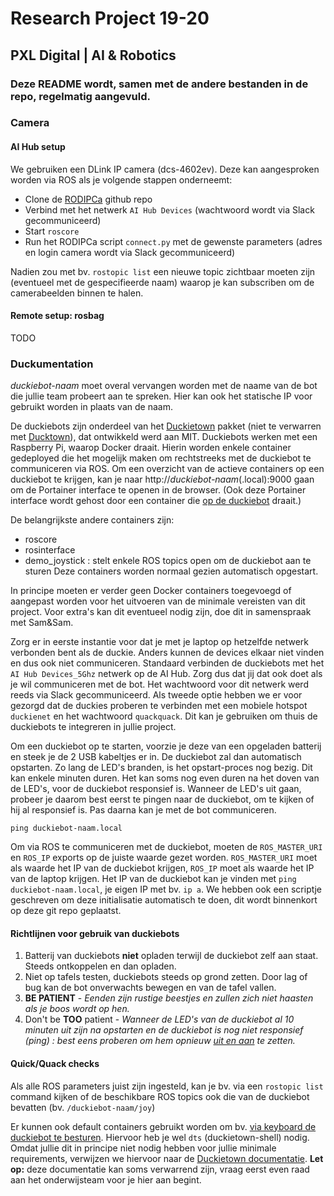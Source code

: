 # Research Project 19-20
## PXL Digital | AI & Robotics

### Deze README wordt, samen met de andere bestanden in de repo, regelmatig aangevuld.

### Camera

#### AI Hub setup
We gebruiken een DLink IP camera (dcs-4602ev). Deze kan aangesproken worden via ROS als je volgende stappen onderneemt:
- Clone de [RODIPCa](https://github.com/PXLRoboticsLab/RODIPCa) github repo
- Verbind met het netwerk ```AI Hub Devices``` (wachtwoord wordt via Slack gecommuniceerd)
- Start ```roscore```
- Run het RODIPCa script ```connect.py``` met de gewenste parameters (adres en login camera wordt via Slack gecommuniceerd)

Nadien zou met bv. ```rostopic list``` een nieuwe topic zichtbaar moeten zijn (eventueel met de gespecifieerde naam) waarop je kan subscriben om de camerabeelden binnen te halen.

#### Remote setup: rosbag
TODO

### Duckumentation
*duckiebot-naam* moet overal vervangen worden met de naame van de bot die jullie team probeert aan te spreken. Hier kan ook het statische IP voor gebruikt worden in plaats van de naam.

De duckiebots zijn onderdeel van het [Duckietown](https://www.duckietown.org/) pakket (niet te verwarren met [Ducktown](https://nl.wikipedia.org/wiki/Ducktown)), dat ontwikkeld werd aan MIT. 
Duckiebots werken met een Raspberry Pi, waarop Docker draait. Hierin worden enkele container gedeployed die het mogelijk maken om rechtstreeks met de duckiebot te communiceren via ROS.
Om een overzicht van de actieve containers op een duckiebot te krijgen, kan je naar http://*duckiebot-naam*(.local):9000 gaan om de Portainer interface te openen in de browser. (Ook deze Portainer interface wordt gehost door een container die [op de duckiebot](https://jfk.men/app/uploads/2019/10/Inception-film.png) draait.)

De belangrijkste andere containers zijn:
- roscore
- rosinterface
- demo_joystick : stelt enkele ROS topics open om de duckiebot aan te sturen
Deze containers worden normaal gezien automatisch opgestart.

In principe moeten er verder geen Docker containers toegevoegd of aangepast worden voor het uitvoeren van de minimale vereisten van dit project. Voor extra's kan dit eventueel nodig zijn, doe dit in samenspraak met Sam&Sam.

Zorg er in eerste instantie voor dat je met je laptop op hetzelfde netwerk verbonden bent als de duckie. Anders kunnen de devices elkaar niet vinden en dus ook niet communiceren. Standaard verbinden de duckiebots met het `AI Hub Devices_5Ghz` netwerk op de AI Hub. Zorg dus dat jij dat ook doet als je wil communiceren met de bot. Het wachtwoord voor dit netwerk werd reeds via Slack gecommuniceerd.
Als tweede optie hebben we er voor gezorgd dat de duckies proberen te verbinden met een mobiele hotspot `duckienet` en het wachtwoord `quackquack`. Dit kan je gebruiken om thuis de duckiebots te integreren in jullie project.

Om een duckiebot op te starten, voorzie je deze van een opgeladen batterij en steek je de 2 USB kabeltjes er in. De duckiebot zal dan automatisch opstarten. Zo lang de LED's branden, is het opstart-proces nog bezig. Dit kan enkele minuten duren. Het kan soms nog even duren na het doven van de LED's, voor de duckiebot responsief is. Wanneer de LED's uit gaan, probeer je daarom best eerst te pingen naar de duckiebot, om te kijken of hij al responsief is. Pas daarna kan je met de bot communiceren.

```ping duckiebot-naam.local```

Om via ROS te communiceren met de duckiebot, moeten de `ROS_MASTER_URI` en `ROS_IP` exports op de juiste waarde gezet worden. `ROS_MASTER_URI` moet als waarde het IP van de duckiebot krijgen, `ROS_IP` moet als waarde het IP van de laptop krijgen.
Het IP van de duckiebot kan je vinden met ```ping duckiebot-naam.local```, je eigen IP met bv. ```ip a```.
We hebben ook een scriptje geschreven om deze initialisatie automatisch te doen, dit wordt binnenkort op deze git repo geplaatst.

#### Richtlijnen voor gebruik van duckiebots

1. Batterij van duckiebots **niet** opladen terwijl de duckiebot zelf aan staat. Steeds ontkoppelen en dan opladen.
2. Niet op tafels testen, duckiebots steeds op grond zetten. Door lag of bug kan de bot onverwachts bewegen en van de tafel vallen.
3. **BE PATIENT** - *Eenden zijn rustige beestjes en zullen zich niet haasten als je boos wordt op hen.*
4. Don't be **TOO** patient - *Wanneer de LED's van de duckiebot al 10 minuten uit zijn na opstarten en de duckiebot is nog niet responsief (ping) : best eens proberen om hem opnieuw [uit en aan](https://www.cipher-it.co.uk/wp-content/uploads/2017/11/ITCrow.jpg) te zetten.*

#### Quick/Quack checks

Als alle ROS parameters juist zijn ingesteld, kan je bv. via een `rostopic list` command kijken of de beschikbare ROS topics ook die van de duckiebot bevatten (bv. ```/duckiebot-naam/joy```)

Er kunnen ook default containers gebruikt worden om bv. [via keyboard de duckiebot te besturen](https://docs.duckietown.org/DT19/opmanual_duckiebot/out/rc_control.html). Hiervoor heb je wel `dts` (duckietown-shell) nodig. Omdat jullie dit in principe niet nodig hebben voor jullie minimale requirements, verwijzen we hiervoor naar de [Duckietown documentatie](https://docs.duckietown.org/DT19/opmanual_duckiebot/out/laptop_setup.html).
**Let op:** deze documentatie kan soms verwarrend zijn, vraag eerst even raad aan het onderwijsteam voor je hier aan begint.
